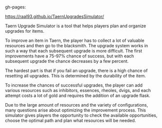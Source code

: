 gh-pages: 

https://raal93.github.io/TaernUpgradesSimulator/


Taern Upgrade Simulator is a tool that helps players plan and organize upgrades for items.

To improve an item in Taern, the player has to collect a lot of valuable resources and then go to the blacksmith. The upgrade system works in such a way that each subsequent upgrade is more difficult. The first improvements have a 75-97% chance of success, but with each subsequent upgrade the chance decreases by a few percent.

The hardest part is that if you fail an upgrade, there is a high chance of resetting all upgrades. This is determined by the durability of the item.

To increase the chances of successful upgrades, the player can add various resources such as inhibitors, essences, rheoles, dvigs, and each attempt costs a lot of gold and requires the addition of an upgrade flask.

Due to the large amount of resources and the variety of configurations, many questions arise about optimizing the improvement process. This simulator gives players the opportunity to check the available opportunities, choose the optimal path and plan what resources will be needed.
